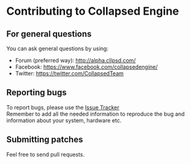 # Contributing to Collapsed Engine

## For general questions
  
You can ask general questions by using:
  
-   Forum (preferred way): http://alpha.cllpsd.com/
-   Facebook: https://www.facebook.com/collapsedengine/
-   Twitter: https://twitter.com/CollapsedTeam
  
## Reporting bugs
To report bugs, please use the [Issue Tracker](https://github.com/CollapsedTeam/CollapsedEngine/issues)   
Remember to add all the needed information to reproduce the bug and information about your system, hardware etc.

## Submitting patches
Feel free to send pull requests.